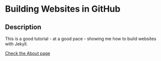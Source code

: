 # Building Websites in GitHub

## Description

This is a good tutorial - at a good pace - showing me how to build websites with Jekyll.

[Check the About page](/about.md)
